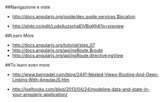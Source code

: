 ##Navigazione e viste
* http://docs.angularjs.org/guide/dev_guide.services.$location

* http://plnkr.co/edit/LodxAuzsohaElVBiqKhA?p=preview

##Learn More
* http://docs.angularjs.org/tutorial/step_07
* http://docs.angularjs.org/api/ngRoute.$route
* http://docs.angularjs.org/api/ngRoute.directive:ngView

##To learn even more
* http://www.bennadel.com/blog/2441-Nested-Views-Routing-And-Deep-Linking-With-AngularJS.htm

* http://joelhooks.com/blog/2013/04/24/modeling-data-and-state-in-your-angularjs-application/